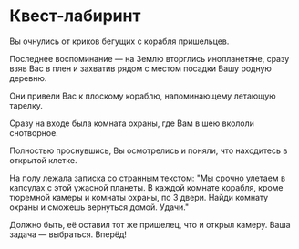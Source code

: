 # Квест-лабиринт
Вы очнулись от криков бегущих с корабля пришельцев.

Последнее воспоминание — на Землю вторглись инопланетяне, сразу взяв Вас в плен и захватив рядом с местом посадки Вашу родную деревню.

Они привели Вас к плоскому кораблю, напоминающему летающую тарелку.

Сразу на входе была комната охраны, где Вам в шею вкололи снотворное.

Полностью проснувшись, Вы осмотрелись и поняли, что находитесь в открытой клетке. 

На полу лежала записка со странным текстом: "Мы срочно улетаем в капсулах с этой ужасной планеты. В каждой комнате корабля, кроме тюремной камеры и комнаты охраны, по 3 двери. Найди комнату охраны и сможешь вернуться домой. Удачи."

Должно быть, её оставил тот же пришелец, что и открыл камеру. Ваша задача — выбраться. Вперёд!
